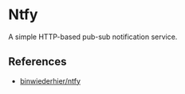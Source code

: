 # Ntfy

A simple HTTP-based pub-sub notification service.

## References

* [binwiederhier/ntfy](https://github.com/binwiederhier/ntfy)